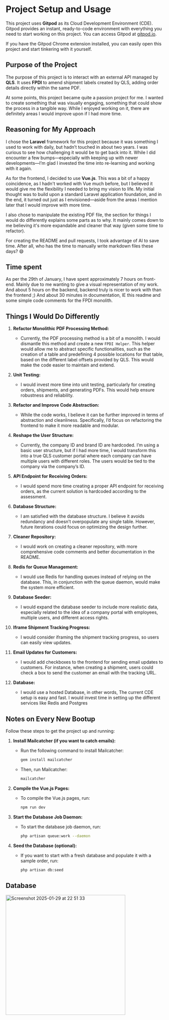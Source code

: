 # Project Setup and Usage

This project uses **Gitpod** as its Cloud Development Environment (CDE). Gitpod provides an instant, ready-to-code environment with everything you need to start working on this project. You can access Gitpod at [gitpod.io](https://gitpod.io).

If you have the Gitpod Chrome extension installed, you can easily open this project and start tinkering with it yourself.

## Purpose of the Project

The purpose of this project is to interact with an external API managed by **QLS**. It uses **FPDI** to amend shipment labels created by QLS, adding order details directly within the same PDF.

At some points, this project became quite a passion project for me. I wanted to create something that was visually engaging, something that could show the process in a tangible way. While I enjoyed working on it, there are definitely areas I would improve upon if I had more time.

## Reasoning for My Approach

I chose the **Laravel** framework for this project because it was something I used to work with daily, but hadn’t touched in about two years. I was curious to see how challenging it would be to get back into it. While I did encounter a few bumps—especially with keeping up with newer developments—I’m glad I invested the time into re-learning and working with it again.

As for the frontend, I decided to use **Vue.js**. This was a bit of a happy coincidence, as I hadn't worked with Vue much before, but I believed it would give me the flexibility I needed to bring my vision to life. My initial thought was to build upon a standard Laravel application foundation, and in the end, it turned out just as I envisioned—aside from the areas I mention later that I would improve with more time.

I also chose to manipulate the existing PDF file, the section for things I would do differently explains some parts as to why. It mainly comes down to me believing it's more expandable and cleaner that way (given some time to refactor).

For creating the README and pull requests, I took advantage of AI to save time. After all, who has the time to manually write markdown files these days? 😄

## Time spent

As per the 29th of January, I have spent approximately 7 hours on front-end. Mainly due to me wanting to give a visual representation of my work.
And about 5 hours on the backend, backend truly is nicer to work with than the frontend ;)
And about 30 minutes in documentation, IE this readme and some simple code comments for the FPDI monolith.

## Things I Would Do Differently

1. **Refactor Monolithic PDF Processing Method:**
   - Currently, the PDF processing method is a bit of a monolith. I would dismantle this method and create a new `FPDI Helper`. This helper would allow me to abstract specific functionalities, such as the creation of a table and predefining 4 possible locations for that table, based on the different label offsets provided by QLS. This would make the code easier to maintain and extend.

2. **Unit Testing:**
   - I would invest more time into unit testing, particularly for creating orders, shipments, and generating PDFs. This would help ensure robustness and reliability.

3. **Refactor and Improve Code Abstraction:**
   - While the code works, I believe it can be further improved in terms of abstraction and cleanliness. Specifically, I’d focus on refactoring the frontend to make it more readable and modular.

4. **Reshape the User Structure:**
   - Currently, the company ID and brand ID are hardcoded. I’m using a basic user structure, but if I had more time, I would transform this into a true QLS customer portal where each company can have multiple users with different roles. The users would be tied to the company via the company’s ID.

5. **API Endpoint for Receiving Orders:**
   - I would spend more time creating a proper API endpoint for receiving orders, as the current solution is hardcoded according to the assessment.

6. **Database Structure:**
   - I am satisfied with the database structure. I believe it avoids redundancy and doesn’t overpopulate any single table. However, future iterations could focus on optimizing the design further.

7. **Cleaner Repository:**
   - I would work on creating a cleaner repository, with more comprehensive code comments and better documentation in the README.

8. **Redis for Queue Management:**
   - I would use Redis for handling queues instead of relying on the database. This, in conjunction with the queue daemon, would make the system more efficient.

9. **Database Seeder:**
   - I would expand the database seeder to include more realistic data, especially related to the idea of a company portal with employees, multiple users, and different access rights.

10. **Iframe Shipment Tracking Progress:**
    - I would consider iframing the shipment tracking progress, so users can easily view updates.

11. **Email Updates for Customers:**
    - I would add checkboxes to the frontend for sending email updates to customers. For instance, when creating a shipment, users could check a box to send the customer an email with the tracking URL.

12. **Database:**
    - I would use a hosted Database, in other words, The current CDE setup is easy and fast. I would invest time in setting up the different services like Redis and Postgres

## Notes on Every New Bootup

Follow these steps to get the project up and running:

1. **Install Mailcatcher (if you want to catch emails):**
   - Run the following command to install Mailcatcher:
     ```bash
     gem install mailcatcher
     ```
   - Then, run Mailcatcher:
     ```bash
     mailcatcher
     ```

2. **Compile the Vue.js Pages:**
   - To compile the Vue.js pages, run:
     ```bash
     npm run dev
     ```

3. **Start the Database Job Daemon:**
   - To start the database job daemon, run:
     ```bash
     php artisan queue:work --daemon
     ```

4. **Seed the Database (optional):**
   - If you want to start with a fresh database and populate it with a sample order, run:
     ```bash
     php artisan db:seed
     ```

## Database

<img width="381" alt="Screenshot 2025-01-29 at 22 51 33" src="https://github.com/user-attachments/assets/0e60ae5c-0f23-4108-8f76-79c8833524fa" />

